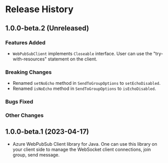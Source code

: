 # Release History

## 1.0.0-beta.2 (Unreleased)

### Features Added

- `WebPubSubClient` implements `Closeable` interface. User can use the "try-with-resources" statement on the client.

### Breaking Changes

- Renamed `setNoEcho` method in `SendToGroupOptions` to `setEchoDisabled`.
- Renamed `isNoEcho` method in `SendToGroupOptions` to `isEchoDisabled`.

### Bugs Fixed

### Other Changes

## 1.0.0-beta.1 (2023-04-17)

- Azure WebPubSub Client library for Java. One can use this library on your client side to manage the WebSocket client connections, join group, send message.

